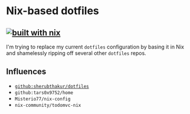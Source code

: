 # Nix-based dotfiles

## [![built with nix](https://builtwithnix.org/badge.svg)](https://builtwithnix.org)

I'm trying to replace my current `dotfiles` configuration by basing it in Nix and shamelessly ripping off several other `dotfiles` repos.

## Influences

- [`github:sherubthakur/dotfiles`](https://github.com/sherubthakur/dotfiles)
- `github:tars0x9752/home`
- `Misterio77/nix-config`
- `nix-community/todomvc-nix`
